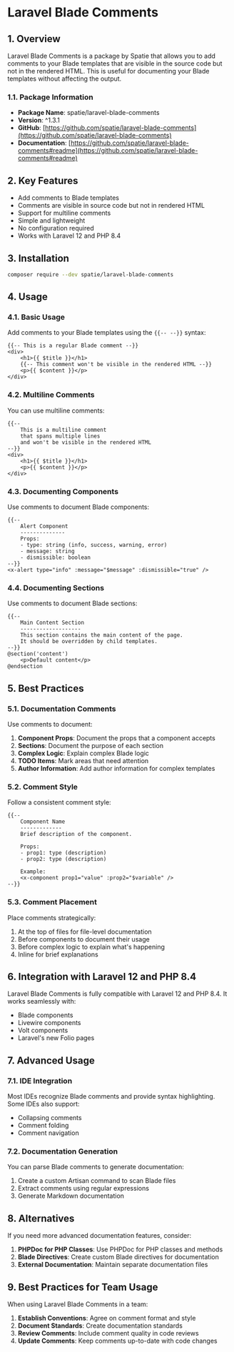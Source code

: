 # Laravel Blade Comments

## 1. Overview

Laravel Blade Comments is a package by Spatie that allows you to add comments to your Blade templates that are visible in the source code but not in the rendered HTML. This is useful for documenting your Blade templates without affecting the output.

### 1.1. Package Information

- **Package Name**: spatie/laravel-blade-comments
- **Version**: ^1.3.1
- **GitHub**: [https://github.com/spatie/laravel-blade-comments](https://github.com/spatie/laravel-blade-comments)
- **Documentation**: [https://github.com/spatie/laravel-blade-comments#readme](https://github.com/spatie/laravel-blade-comments#readme)

## 2. Key Features

- Add comments to Blade templates
- Comments are visible in source code but not in rendered HTML
- Support for multiline comments
- Simple and lightweight
- No configuration required
- Works with Laravel 12 and PHP 8.4

## 3. Installation

```bash
composer require --dev spatie/laravel-blade-comments
```

## 4. Usage

### 4.1. Basic Usage

Add comments to your Blade templates using the `{{-- --}}` syntax:

```blade
{{-- This is a regular Blade comment --}}
<div>
    <h1>{{ $title }}</h1>
    {{-- This comment won't be visible in the rendered HTML --}}
    <p>{{ $content }}</p>
</div>
```

### 4.2. Multiline Comments

You can use multiline comments:

```blade
{{--
    This is a multiline comment
    that spans multiple lines
    and won't be visible in the rendered HTML
--}}
<div>
    <h1>{{ $title }}</h1>
    <p>{{ $content }}</p>
</div>
```

### 4.3. Documenting Components

Use comments to document Blade components:

```blade
{{-- 
    Alert Component
    --------------
    Props:
    - type: string (info, success, warning, error)
    - message: string
    - dismissible: boolean
--}}
<x-alert type="info" :message="$message" :dismissible="true" />
```

### 4.4. Documenting Sections

Use comments to document Blade sections:

```blade
{{-- 
    Main Content Section
    -------------------
    This section contains the main content of the page.
    It should be overridden by child templates.
--}}
@section('content')
    <p>Default content</p>
@endsection
```

## 5. Best Practices

### 5.1. Documentation Comments

Use comments to document:

1. **Component Props**: Document the props that a component accepts
2. **Sections**: Document the purpose of each section
3. **Complex Logic**: Explain complex Blade logic
4. **TODO Items**: Mark areas that need attention
5. **Author Information**: Add author information for complex templates

### 5.2. Comment Style

Follow a consistent comment style:

```blade
{{-- 
    Component Name
    -------------
    Brief description of the component.
    
    Props:
    - prop1: type (description)
    - prop2: type (description)
    
    Example:
    <x-component prop1="value" :prop2="$variable" />
--}}
```

### 5.3. Comment Placement

Place comments strategically:

1. At the top of files for file-level documentation
2. Before components to document their usage
3. Before complex logic to explain what's happening
4. Inline for brief explanations

## 6. Integration with Laravel 12 and PHP 8.4

Laravel Blade Comments is fully compatible with Laravel 12 and PHP 8.4. It works seamlessly with:

- Blade components
- Livewire components
- Volt components
- Laravel's new Folio pages

## 7. Advanced Usage

### 7.1. IDE Integration

Most IDEs recognize Blade comments and provide syntax highlighting. Some IDEs also support:

- Collapsing comments
- Comment folding
- Comment navigation

### 7.2. Documentation Generation

You can parse Blade comments to generate documentation:

1. Create a custom Artisan command to scan Blade files
2. Extract comments using regular expressions
3. Generate Markdown documentation

## 8. Alternatives

If you need more advanced documentation features, consider:

1. **PHPDoc for PHP Classes**: Use PHPDoc for PHP classes and methods
2. **Blade Directives**: Create custom Blade directives for documentation
3. **External Documentation**: Maintain separate documentation files

## 9. Best Practices for Team Usage

When using Laravel Blade Comments in a team:

1. **Establish Conventions**: Agree on comment format and style
2. **Document Standards**: Create documentation standards
3. **Review Comments**: Include comment quality in code reviews
4. **Update Comments**: Keep comments up-to-date with code changes
